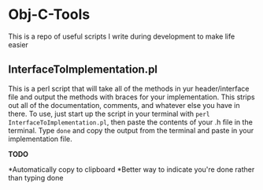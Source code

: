 Obj-C-Tools
===========

This is a repo of useful scripts I write during development to make life easier

## InterfaceToImplementation.pl
This is a perl script that will take all of the methods in yur header/interface file and output the methods with braces for your implementation. This strips out all of the documentation, comments, and whatever else you have in there. To use, just start up the script in your terminal with `perl InterfaceToImplementation.pl`, then paste the contents of your .h file in the terminal. Type `done` and copy the output from the terminal and paste in your implementation file. 

**TODO**

  *Automatically copy to clipboard
  *Better way to indicate you're done rather than typing done
